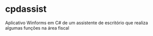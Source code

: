 # cpdassist
Aplicativo Winforms em C# de um assistente de escritório que realiza algumas funções na área fiscal 

